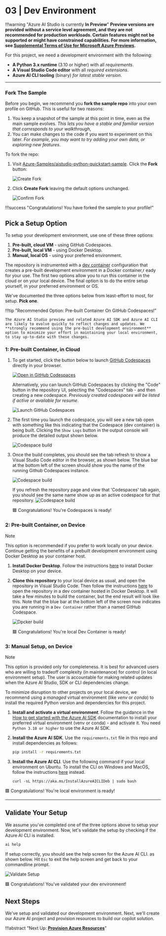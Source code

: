 # 03 | Dev Environment

!!!warning "Azure AI Studio is currently **In Preview**"
    **Preview versions are provided without a service level agreement, and they are not recommended for production workloads. Certain features might not be supported or might have constrained capabilities. For more information, see [Supplemental Terms of Use for Microsoft Azure Previews](https://azure.microsoft.com/en-us/support/legal/preview-supplemental-terms/).**


For this project, we need a development environment with the following:

 - **A Python 3.x runtime** (3.10 or higher) with all _requirements_.
 - **A Visual Studio Code editor** with all _required extensions_.
 - **Azure AI CLI tooling** (binary) _for latest stable version_.

---

### Fork The Sample

Before you begin, we recommend you **fork the sample repo** into your own profile on GitHub. This is useful for two reasons:

1. You keep a snapshot of the sample at this point in time, even as the main sample evolves. _This lets you have a stable and familiar version that corresponds to your walkthrough_,
1. You can make changes to the code if you want to experiment on this later. _For example, you may want to try adding your own data, or exploring new features_.

To fork the repo:

1. Visit [Azure-Samples/aistudio-python-quickstart-sample](https://github.com/Azure-Samples/aistudio-python-quickstart-sample). Click the **Fork** button:

    ![Create Fork](./img/devenv-create-fork.png)

1. Click **Create Fork** leaving the default options unchanged.

    ![Confirm Fork](./img/devenv-confirm-fork.png)

!!!success "Congratulations! You have forked the sample to your profile!"


## Pick a Setup Option

To setup your development environment, use one of these three options:

1. **Pre-built, cloud VM** - using GitHub Codespaces.
2. **Pre-built, local VM** - using Docker Desktop.
3. **Manual, local OS** - using your preferred environment.

The repository is instrumented with a [dev container](https://containers.dev) configuration that creates a pre-built development environment in a Docker container,r eady for your use. The first two options allow you to run this container in the cloud or on your local device. The final option is to do the entire setup yourself, in your preferred environment or OS.

We've documented the three options below from least-effort to most, for setup. **Pick one**.

!!!tip "Recommended Option: Pre-built Container On GitHub Codespaces!"

    The Azure AI Studio preview and related Azure AI SDK and Azure AI CLI are likely to evolve quickly to reflect changes and updates. We **strongly recommend using the pre-built development environment** option to minimize your effort in maintaining your local environment, to stay up-to-date with these changes.



### 1: Pre-built Container, in Cloud

1. To get started, click the button below to launch [GitHub Codespaces](https://docs.github.com/codespaces) directly in your browser.

    [![Open in GitHub Codespaces](https://github.com/codespaces/badge.svg)](https://github.com/Azure-Samples/aistudio-python-quickstart-sample/)

    Alternatively, you can launch GitHub Codespaces by clicking the "Code" button in the repository UI, selecting the "Codespaces" tab - and then creating a new codespace. _Previously created codespaces will be listed if active or available for resume_.
    
    ![Launch GitHub Codespaces](./img/01-launch-codespaces.png)   

2. The first time you launch the codespace, you will see a new tab open with something like this indicating that the Codespace (dev container) is being built. Clicking the `Show Logs` button in the output console will produce the detailed output shown below.

    ![Codespace build](./img/02-setup-codespaces.png)

3. Once the build completes, you should see the tab refresh to show a Visual Studio Code editor in the browser, as shown below. The blue bar at the bottom left of the screen should show you the name of the running Github Codespaces instance.
    
    ![Codespace build](./img/03-running-codespaces.png)

    If you refresh the repository page and view that 'Codespaces' tab again, you should see the same name show up as an active codespace for that repository.
    ![Codespace build](./img/03-view-codespaces.png)

    🟩 Congratulations! You're Codespaces is ready!


### 2: Pre-built Container, on Device

> [!NOTE]  
>  This option is recommended if you prefer to work locally on your device. Continue getting the benefits of a prebuilt development environment using Docker Desktop as your container host.

1. **Install Docker Desktop**. Follow the instructions [here](https://code.visualstudio.com/docs/devcontainers/containers#_installation) to install Docker Desktop on your device.
2. **Clone this repository** to your local device as usual, and open the repository in Visual Studio Code. Then follow the instructions [here](https://code.visualstudio.com/docs/devcontainers/containers#_quick-start-open-an-existing-folder-in-a-container) to open the repository in a dev container hosted in Docker Desktop. It will take a few minutes to build the container, but the end result will look like this. Note that the blue bar at the bottom left of the screen now indicates you are running in a `Dev Container` rather than a named GitHub Codespace.

    ![Dpcker build](./img/03-view-docker.png)

    🟩 Congratulations! You're local Dev Container is ready!


### 3: Manual Setup, on Device

> [!NOTE]  
> This option is provided only for completeness. It is best for advanced users who are willing to tradeoff complexity (in maintenance) for control (in local environment setup). The user is accountable for making related updates when the Azure AI Studio, SDK or CLI dependencies change.

To minimize disruption to other projects on your local device, we recommend using a _managed_ virtual environment (like _venv_ or _conda_) to install the required Python version and dependencies for this project. 

1. **Install and activate a virtual environment**. Follow the guidance in the [How to get started with the Azure AI SDK](https://learn.microsoft.com/azure/ai-studio/how-to/sdk-install?tabs=linux) documentation to install your preferred virtual environment (venv or conda) - and activate it. You need `Python 3.10 or higher` to use the Azure AI SDK.

2. **Install the Azure AI SDK**. Use the `requirements.txt` file in this repo and install dependencies as follows:
    ```bash
    pip install -r requirements.txt
    ```
3. **Install the Azure AI CLI**. Use the following command if your local environment on Ubuntu. To install the CLI on Windows and MacOS, follow the instructions [here](https://github.com/Azure/azureai-insiders/blob/main/previews/aistudio/how-to/use_azureai_sdk.md#install-the-cli) instead.
    ```
    curl -sL https://aka.ms/InstallAzureAICLIDeb | sudo bash
    ```

🟩 Congratulations! You're local environment is ready!

---

## Validate Your Setup

We assume you've completed one of the three options above to setup your development environment. Now, let's validate the setup by checking if the Azure AI CLI is installed. 

```bash
ai help
```
If setup correctly, you should see the help screen for the Azure AI CLI. as shown below. Hit `Esc` to exit the help screen and get back to your commandline prompt.

![Validate Setup](./img/04-validate-setup.png)

🟩 Congratulations! You've validated your dev environment!

## Next Steps

We've setup and validated our development environment. Next, we'll create our Azure AI project and provision resources to build our copilot solution.

!!!abstract "Next Up: [**Provision Azure Resources**](./04-azure.md)"